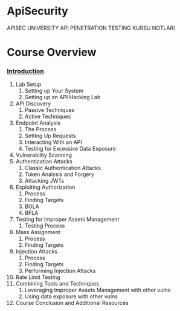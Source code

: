 # ApiSecurity
APISEC UNIVERSITY API PENETRATION TESTING KURSU NOTLARI  

# **Course Overview**

### [**Introduction**](https://university.apisec.ai/products/api-penetration-testing/categories/2150251348)

1. Lab Setup
    1. Setting up Your System
    2. Setting up an API Hacking Lab
2. API Discovery
    1. Passive Techniques
    2. Active Techniques
3. Endpoint Analysis
    1. The Process
    2. Setting Up Requests
    3. Interacting With an API
    4. Testing for Excessive Data Exposure
4. Vulnerability Scanning
5. Authentication Attacks
    1. Classic Authentication Attacks
    2. Token Analysis and Forgery
    3. Attacking JWTs
6. Exploiting Authorization
    1. Process
    2. Finding Targets
    3. BOLA
    4. BFLA
7. Testing for Improper Assets Management
    1. Testing Process
8. Mass Assignment
    1. Process
    2. Finding Targets
9. Injection Attacks
    1. Process
    2. Finding Targets
    3. Performing Injection Attacks
10. Rate Limit Testing
11. Combining Tools and Techniques
    1. Leveraging Improper Assets Management with other vulns
    2. Using data exposure with other vulns
12. Course Conclusion and Additional Resources

